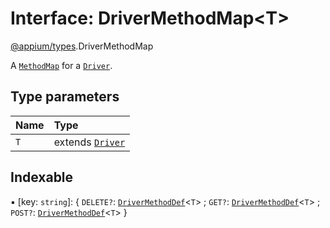 # Interface: DriverMethodMap<T\>

[@appium/types](../modules/appium_types.md).DriverMethodMap

A [`MethodMap`](../modules/appium_types.md#methodmap) for a [`Driver`](appium_types.Driver.md).

## Type parameters

| Name | Type |
| :------ | :------ |
| `T` | extends [`Driver`](appium_types.Driver.md) |

## Indexable

▪ [key: `string`]: { `DELETE?`: [`DriverMethodDef`](appium_types.DriverMethodDef.md)<`T`\> ; `GET?`: [`DriverMethodDef`](appium_types.DriverMethodDef.md)<`T`\> ; `POST?`: [`DriverMethodDef`](appium_types.DriverMethodDef.md)<`T`\>  }
